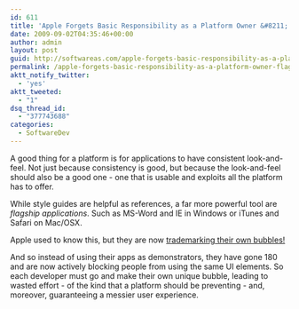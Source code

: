 ```yaml
---
id: 611
title: 'Apple Forgets Basic Responsibility as a Platform Owner &#8211; Flagship Apps as Demonstrators'
date: 2009-09-02T04:35:46+00:00
author: admin
layout: post
guid: http://softwareas.com/apple-forgets-basic-responsibility-as-a-platform-owner-flagship
permalink: /apple-forgets-basic-responsibility-as-a-platform-owner-flagship/
aktt_notify_twitter:
  - 'yes'
aktt_tweeted:
  - "1"
dsq_thread_id:
  - "377743688"
categories:
  - SoftwareDev
---
```

A good thing for a platform is for applications to have consistent
look-and-feel. Not just because consistency is good, but because the
look-and-feel should also be a good one - one that is usable and
exploits all the platform has to offer.

While style guides are helpful as references, a far more powerful tool
are *flagship applications*. Such as MS-Word and IE in Windows or
iTunes and Safari on Mac/OSX.

Apple used to know this, but they are now <a href="http://www.techcrunch.com/2009/09/01/developers-be-warned-apple-has-apparently-trademarked-those-shiny-chat-bubbles/">trademarking their own bubbles!</a>

And so instead of using their apps as demonstrators, they have gone
180 and are now actively blocking people from using the same UI
elements. So each developer must go and make their own unique bubble,
leading to wasted effort - of the kind that a platform should be
preventing - and, moreover, guaranteeing a messier user experience.